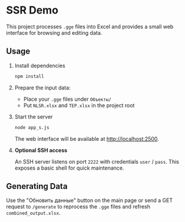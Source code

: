 # SSR Demo

This project processes `.gge` files into Excel and provides a small web interface for browsing and editing data.

## Usage

1. Install dependencies
   ```bash
   npm install
   ```
2. Prepare the input data:
   - Place your `.gge` files under `Объекты/`
   - Put `NLSR.xlsx` and `TEP.xlsx` in the project root
3. Start the server
   ```bash
   node app_s.js
   ```
   The web interface will be available at <http://localhost:2500>.

4. **Optional SSH access**

   An SSH server listens on port `2222` with credentials `user` / `pass`. This exposes a basic shell for quick maintenance.

## Generating Data

Use the "Обновить данные" button on the main page or send a GET request to `/generate` to reprocess the `.gge` files and refresh `combined_output.xlsx`.
